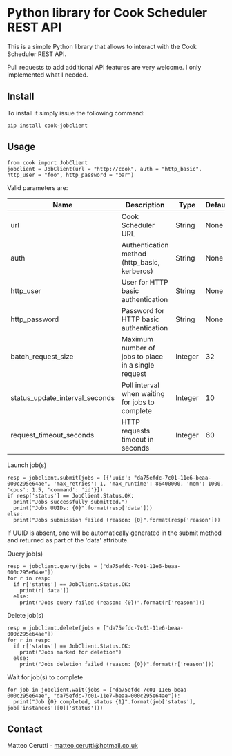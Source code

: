 # Python library for Cook Scheduler REST API
This is a simple Python library that allows to interact with the Cook Scheduler REST API.

Pull requests to add additional API features are very welcome. I only implemented what I needed.

## Install
To install it simply issue the following command:

```
pip install cook-jobclient
```

## Usage
```
from cook import JobClient
jobclient = JobClient(url = "http://cook", auth = "http_basic", http_user = "foo", http_password = "bar")
```

Valid parameters are:

| Name | Description | Type | Default | Required |
| ------------- | ------------- | ------------- | ------------- | ------------- |
|  url | Cook Scheduler URL | String | None | True |
| auth | Authentication method (http_basic, kerberos) | String | None | True |
| http_user | User for HTTP basic authentication | String | None | False |
| http_password | Password for HTTP basic authentication | String | None | False |
| batch_request_size | Maximum number of jobs to place in a single request | Integer | 32 | False |
| status_update_interval_seconds | Poll interval when waiting for jobs to complete | Integer | 10 | False |
| request_timeout_seconds | HTTP requests timeout in seconds | Integer | 60 | False |


Launch job(s)
```
resp = jobclient.submit(jobs = [{'uuid': "da75efdc-7c01-11e6-beaa-000c295e64ae", 'max_retries': 1, 'max_runtime': 86400000, 'mem': 1000, 'cpus': 1.5, 'command': 'id'}])
if resp['status'] == JobClient.Status.OK:
  print("Jobs successfully submitted.")
  print("Jobs UUIDs: {0}".format(resp['data']))
else:
  print("Jobs submission failed (reason: {0}".format(resp['reason']))
```

If UUID is absent, one will be automatically generated in the submit method and returned as part of the 'data' attribute.

Query job(s)
```
resp = jobclient.query(jobs = ["da75efdc-7c01-11e6-beaa-000c295e64ae"])
for r in resp:
  if r['status'] == JobClient.Status.OK:
    print(r['data'])
  else:
    print("Jobs query failed (reason: {0})".format(r['reason']))
```

Delete job(s)
```
resp = jobclient.delete(jobs = ["da75efdc-7c01-11e6-beaa-000c295e64ae"])
for r in resp:
  if r['status'] == JobClient.Status.OK:
    print("Jobs marked for deletion")
  else:
    print("Jobs deletion failed (reason: {0})".format(r['reason']))
```

Wait for job(s) to complete
```
for job in jobclient.wait(jobs = ["da75efdc-7c01-11e6-beaa-000c295e64ae", "da75efdc-7c01-11e7-beaa-000c295e64ae"]):
  print("Job {0} completed, status {1}".format(job['status'], job['instances'][0]['status']))
```

## Contact
Matteo Cerutti - matteo.cerutti@hotmail.co.uk
